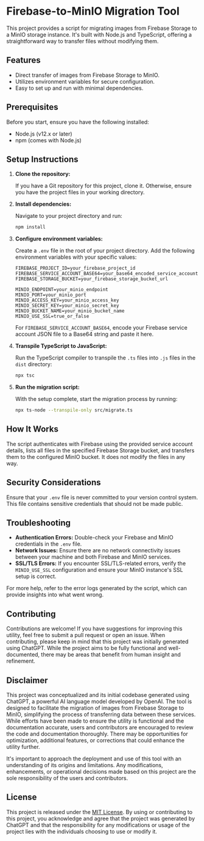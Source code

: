 # Firebase-to-MinIO Migration Tool

This project provides a script for migrating images from Firebase Storage to a MinIO storage instance. It's built with Node.js and TypeScript, offering a straightforward way to transfer files without modifying them.

## Features

- Direct transfer of images from Firebase Storage to MinIO.
- Utilizes environment variables for secure configuration.
- Easy to set up and run with minimal dependencies.

## Prerequisites

Before you start, ensure you have the following installed:
- Node.js (v12.x or later)
- npm (comes with Node.js)

## Setup Instructions

1. **Clone the repository:**

   If you have a Git repository for this project, clone it. Otherwise, ensure you have the project files in your working directory.

2. **Install dependencies:**

   Navigate to your project directory and run:
   ```bash
   npm install
   ```

3. **Configure environment variables:**

   Create a `.env` file in the root of your project directory. Add the following environment variables with your specific values:

   ```
   FIREBASE_PROJECT_ID=your_firebase_project_id
   FIREBASE_SERVICE_ACCOUNT_BASE64=your_base64_encoded_service_account
   FIREBASE_STORAGE_BUCKET=your_firebase_storage_bucket_url

   MINIO_ENDPOINT=your_minio_endpoint
   MINIO_PORT=your_minio_port
   MINIO_ACCESS_KEY=your_minio_access_key
   MINIO_SECRET_KEY=your_minio_secret_key
   MINIO_BUCKET_NAME=your_minio_bucket_name
   MINIO_USE_SSL=true_or_false
   ```

   For `FIREBASE_SERVICE_ACCOUNT_BASE64`, encode your Firebase service account JSON file to a Base64 string and paste it here.

4. **Transpile TypeScript to JavaScript:**

   Run the TypeScript compiler to transpile the `.ts` files into `.js` files in the `dist` directory:
   ```bash
   npx tsc
   ```

5. **Run the migration script:**

   With the setup complete, start the migration process by running:
   ```bash
   npx ts-node --transpile-only src/migrate.ts
   ```

## How It Works

The script authenticates with Firebase using the provided service account details, lists all files in the specified Firebase Storage bucket, and transfers them to the configured MinIO bucket. It does not modify the files in any way.

## Security Considerations

Ensure that your `.env` file is never committed to your version control system. This file contains sensitive credentials that should not be made public.

## Troubleshooting

- **Authentication Errors:** Double-check your Firebase and MinIO credentials in the `.env` file.
- **Network Issues:** Ensure there are no network connectivity issues between your machine and both Firebase and MinIO services.
- **SSL/TLS Errors:** If you encounter SSL/TLS-related errors, verify the `MINIO_USE_SSL` configuration and ensure your MinIO instance's SSL setup is correct.

For more help, refer to the error logs generated by the script, which can provide insights into what went wrong.

## Contributing

Contributions are welcome! If you have suggestions for improving this utility, feel free to submit a pull request or open an issue. When contributing, please keep in mind that this project was initially generated using ChatGPT. While the project aims to be fully functional and well-documented, there may be areas that benefit from human insight and refinement.

## Disclaimer

This project was conceptualized and its initial codebase generated using ChatGPT, a powerful AI language model developed by OpenAI. The tool is designed to facilitate the migration of images from Firebase Storage to MinIO, simplifying the process of transferring data between these services. While efforts have been made to ensure the utility is functional and the documentation accurate, users and contributors are encouraged to review the code and documentation thoroughly. There may be opportunities for optimization, additional features, or corrections that could enhance the utility further.

It's important to approach the deployment and use of this tool with an understanding of its origins and limitations. Any modifications, enhancements, or operational decisions made based on this project are the sole responsibility of the users and contributors.

## License

This project is released under the [MIT License](LICENSE). By using or contributing to this project, you acknowledge and agree that the project was generated by ChatGPT and that the responsibility for any modifications or usage of the project lies with the individuals choosing to use or modify it.